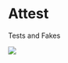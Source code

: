 # Attest
Tests and Fakes

<img src=https://ci.appveyor.com/api/projects/status/github/godrose/attest>
